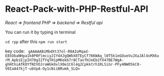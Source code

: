 # React-Pack-with-PHP-Restful-API
*React => frontend*
*PHP => backend => Restful api*

You can run it by typing in terminal

`cd rpp`
after this
`npm run start`
  




key code:
` gAAAAABiMbdXt37ol-R8AIoMqad-E85ObaNHpa1k8P0Flmciy2IY4XJgQWbX8TEyCf76KWAq_l0T5k1eGOueVuJXaJAl4sMX6urM_ApbiEjpIH70gI2TYqTH1pMKekb7r8CTasfHJeEb2fX47BE7WgA-ghHthiAfKOYfNIVOJraWGk0xlX0e1C6l4g2Cpkktrh1RLSiGr-PFy4NWO5kC0-V0IaA47kjT-ubVpA-Oy1cNiiBRumk_SLQ=`


